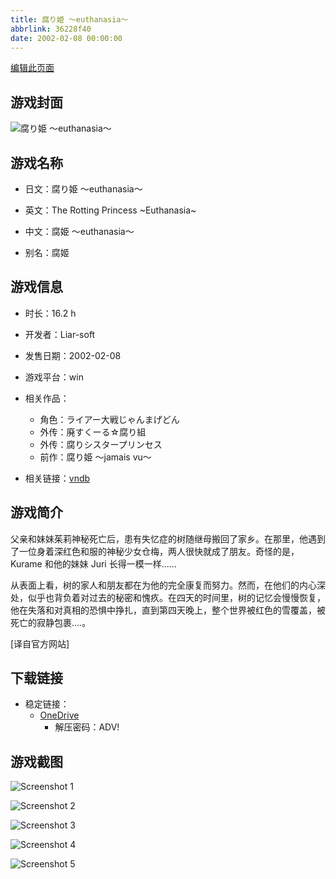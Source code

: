 ```yaml
---
title: 腐り姫 ～euthanasia～
abbrlink: 36228f40
date: 2002-02-08 00:00:00
---
```

[编辑此页面](https://github.com/ACG-3/ADV3-source/blob/main/source/_posts/games/%E8%85%90%E3%82%8A%E5%A7%AB%20%EF%BD%9Eeuthanasia%EF%BD%9E.md)

## 游戏封面

![腐り姫 ～euthanasia～](https://pan.timero.xyz/d/onedrive/img_lib_001/%E8%85%90%E3%82%8A%E5%A7%AB%20%EF%BD%9Eeuthanasia%EF%BD%9E_cover.avif)


## 游戏名称

- 日文：腐り姫 ～euthanasia～
- 英文：The Rotting Princess ~Euthanasia~
- 中文：腐姫 ～euthanasia～

- 别名：腐姬


## 游戏信息

- 时长：16.2 h
- 开发者：Liar-soft
- 发售日期：2002-02-08
- 游戏平台：win
- 相关作品：
   - 角色：ライアー大戦じゃんまげどん
   - 外传：廃すくーる☆腐り組
   - 外传：腐りシスタープリンセス
   - 前作：腐り姫 ～jamais vu～

- 相关链接：[vndb](https://vndb.org/v37)


## 游戏简介

父亲和妹妹茱莉神秘死亡后，患有失忆症的树随继母搬回了家乡。在那里，他遇到了一位身着深红色和服的神秘少女仓梅，两人很快就成了朋友。奇怪的是，Kurame 和他的妹妹 Juri 长得一模一样......

从表面上看，树的家人和朋友都在为他的完全康复而努力。然而，在他们的内心深处，似乎也背负着对过去的秘密和愧疚。在四天的时间里，树的记忆会慢慢恢复，他在失落和对真相的恐惧中挣扎，直到第四天晚上，整个世界被红色的雪覆盖，被死亡的寂静包裹....。

[译自官方网站]


## 下载链接

- 稳定链接：
    - [OneDrive](https://pan.timero.xyz/onedrive/adv_lib_001/%E8%85%90%E3%82%8A%E5%A7%AB%20%EF%BD%9Eeuthanasia%EF%BD%9E)
        - 解压密码：ADV!



## 游戏截图


![Screenshot 1](https://pan.timero.xyz/d/onedrive/img_lib_001/%E8%85%90%E3%82%8A%E5%A7%AB%20%EF%BD%9Eeuthanasia%EF%BD%9E_Screenshot_1.avif)

![Screenshot 2](https://pan.timero.xyz/d/onedrive/img_lib_001/%E8%85%90%E3%82%8A%E5%A7%AB%20%EF%BD%9Eeuthanasia%EF%BD%9E_Screenshot_2.avif)

![Screenshot 3](https://pan.timero.xyz/d/onedrive/img_lib_001/%E8%85%90%E3%82%8A%E5%A7%AB%20%EF%BD%9Eeuthanasia%EF%BD%9E_Screenshot_3.avif)

![Screenshot 4](https://pan.timero.xyz/d/onedrive/img_lib_001/%E8%85%90%E3%82%8A%E5%A7%AB%20%EF%BD%9Eeuthanasia%EF%BD%9E_Screenshot_4.avif)

![Screenshot 5](https://pan.timero.xyz/d/onedrive/img_lib_001/%E8%85%90%E3%82%8A%E5%A7%AB%20%EF%BD%9Eeuthanasia%EF%BD%9E_Screenshot_5.avif)

